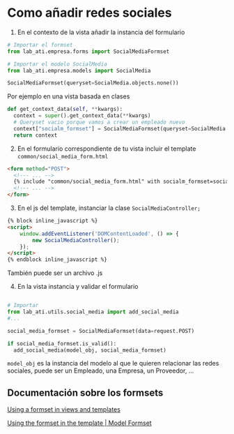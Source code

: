 # Como añadir redes sociales

1) En el contexto de la vista añadir la instancia del formulario


```python
# Importar el formset
from lab_ati.empresa.forms import SocialMediaFormset

# Importar el modelo SocialMedia
from lab_ati.empresa.models import SocialMedia
```

```python
SocialMediaFormset(queryset=SocialMedia.objects.none())
```

Por ejemplo en una vista basada en clases

```python
def get_context_data(self, **kwargs):
  context = super().get_context_data(**kwargs)
  # Queryset vacio porque vamos a crear un empleado nuevo
  context["socialm_formset"] = SocialMediaFormset(queryset=SocialMedia.objects.none())
  return context
```

2) En el formulario correspondiente de tu vista incluir el template `common/social_media_form.html`

```html
<form method="POST">
  <!--- ... -->
  {% include "common/social_media_form.html" with socialm_formset=socialm_formset%}
  <!--- ... -->
</form>
```

3) En el js del template, instanciar la clase `SocialMediaController;`

```html
{% block inline_javascript %}
<script>
    window.addEventListener('DOMContentLoaded', () => {
        new SocialMediaController();
    });
</script>
{% endblock inline_javascript %}
```

También puede ser un archivo .js

4) En la vista instancia y validar el formulario

```python

# Importar
from lab_ati.utils.social_media import add_social_media
#...

social_media_formset = SocialMediaFormset(data=request.POST)

if social_media_formset.is_valid():
  add_social_media(model_obj, social_media_formset)
```

`model_obj` es la instancia del modelo al que le quieren relacionar las redes sociales, puede ser un Empleado, una Empresa, un Proveedor, ...

## Documentación sobre los formsets

[Using a formset in views and templates](https://docs.djangoproject.com/en/4.0/topics/forms/formsets/#using-a-formset-in-views-and-templates)

[Using the formset in the template | Model Formset](https://docs.djangoproject.com/en/4.0/topics/forms/modelforms/#using-the-formset-in-the-template)

